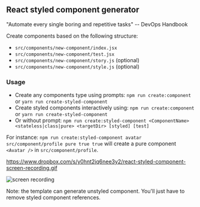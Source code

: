 ## React styled component generator

"Automate every single boring and repetitive tasks" -- DevOps Handbook

Create components based on the following structure:
- `src/components/new-component/index.jsx`
- `src/components/new-component/test.jsx`
- `src/components/new-component/story.js` (optional)
- `src/components/new-component/style.js` (optional)

### Usage
- Create any components type using prompts: `npm run create:component` or `yarn run create-styled-component`
- Create styled components interactively using: `npm run create:component` or `yarn run create-styled-component`
- Or without prompt: `npm run create:styled-component <ComponentName> <stateless|class|pure> <targetDir> [styled] [test]`

For instance: `npm run create:styled-component avatar src/component/profile pure true true`
will create a pure component `<Avatar />` in `src/component/profile`. 

https://www.dropbox.com/s/y0hnt2jq6nee3y2/react-styled-component-screen-recording.gif

![screen recording](https://www.dropbox.com/s/y0hnt2jq6nee3y2/react-styled-component-screen-recording.gif?dl=1)

Note: the template can generate unstyled component. You'll just have to remove styled component references.
